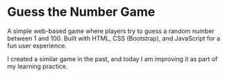 # Guess the Number Game

A simple web-based game where players try to guess a random number between 1 and 100. Built with HTML, CSS (Bootstrap), and JavaScript for a fun user experience.

I created a similar game in the past, and today I am improving it as part of my learning practice.
